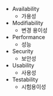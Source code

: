 
- Availability
	- 가용성
- Modifiability
	- 변경 용이성
- Performance
	- 성능
- Security
	- 보안성
- Usability
	- 사용성
- Testability
	- 시험용이성